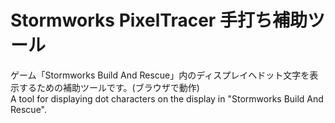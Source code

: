 # Stormworks PixelTracer 手打ち補助ツール
ゲーム「Stormworks Build And Rescue」内のディスプレイへドット文字を表示するための補助ツールです。(ブラウザで動作)  
A tool for displaying dot characters on the display in "Stormworks Build And Rescue".